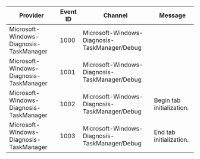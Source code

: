 Provider                                 |  Event ID  |  Channel                                        |  Message
-----------------------------------------|------------|-------------------------------------------------|---------------------------
Microsoft-Windows-Diagnosis-TaskManager  |  1000      |  Microsoft-Windows-Diagnosis-TaskManager/Debug  |
Microsoft-Windows-Diagnosis-TaskManager  |  1001      |  Microsoft-Windows-Diagnosis-TaskManager/Debug  |
Microsoft-Windows-Diagnosis-TaskManager  |  1002      |  Microsoft-Windows-Diagnosis-TaskManager/Debug  |  Begin tab initialization.
Microsoft-Windows-Diagnosis-TaskManager  |  1003      |  Microsoft-Windows-Diagnosis-TaskManager/Debug  |  End tab initialization.